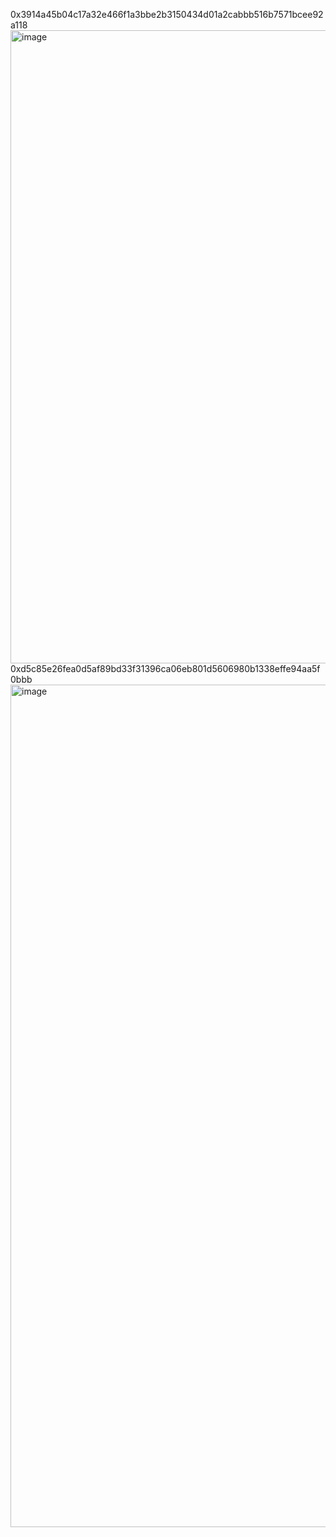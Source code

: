 0x3914a45b04c17a32e466f1a3bbe2b3150434d01a2cabbb516b7571bcee92a118
<img width="1013" alt="image" src="https://github.com/Hedy-chu/firstcontract/assets/68989650/77ea1fce-2b4f-4254-9c04-8e1fd8f41ad5">
0xd5c85e26fea0d5af89bd33f31396ca06eb801d5606980b1338effe94aa5f0bbb
<img width="1348" alt="image" src="https://github.com/Hedy-chu/firstcontract/assets/68989650/a5e1fd82-254a-4fdd-956e-55fe7ca83790">

